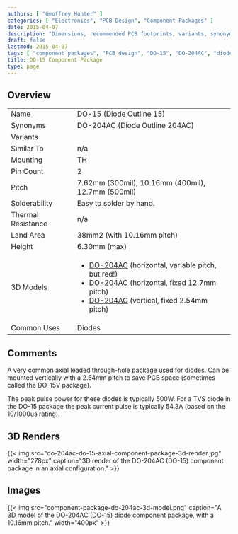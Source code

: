 ```yaml
---
authors: [ "Geoffrey Hunter" ]
categories: [ "Electronics", "PCB Design", "Component Packages" ]
date: 2015-04-07
description: "Dimensions, recommended PCB footprints, variants, synonyms and more for the DO-15 (DO-204AC) component package."
draft: false
lastmod: 2015-04-07
tags: [ "component packages", "PCB design", "DO-15", "DO-204AC", "diodes" ]
title: DO-15 Component Package
type: page
---
```


## Overview

<table>
  <tbody>
    <tr>
      <td>Name</td>
      <td>DO-15 (Diode Outline 15)</td>
    </tr>
    <tr>
      <td>Synonyms</td>
      <td>DO-204AC (Diode Outline 204AC)</td>
    </tr>
    <tr>
      <td>Variants</td>
      <td></td>
    </tr>
    <tr>
      <td>Similar To</td>
      <td>n/a</td>
    </tr>
    <tr>
      <td>Mounting</td>
      <td>TH</td>
    </tr>
    <tr>
      <td>Pin Count</td>
      <td>2</td>
    </tr>
    <tr>
      <td>Pitch</td>
      <td>7.62mm (300mil), 10.16mm (400mil), 12.7mm (500mil)</td>
    </tr>
    <tr>
      <td>Solderability</td>
      <td>Easy to solder by hand.</td>
    </tr>
    <tr>
      <td>Thermal Resistance</td>
      <td>n/a</td>
    </tr>
    <tr>
      <td>Land Area</td>
      <td>38mm2 (with 10.16mm pitch)</td>
    </tr>
    <tr>
      <td>Height</td>
      <td>6.30mm (max)</td>
    </tr>
    <tr>
      <td>3D Models</td>
      <td>
        <ul>
          <li><a href="http://www.3dcontentcentral.com/secure/download-model.aspx?catalogid=171&amp;id=258357">DO-204AC</a> (horizontal, variable pitch, but red!)</li>
          <li><a href="http://www.3dcontentcentral.com/download-model.aspx?catalogid=171&amp;id=345968">DO-204AC</a> (horizontal, fixed 12.7mm pitch)</li>
          <li><a href="http://www.3dcontentcentral.com/secure/download-model.aspx?catalogid=171&amp;id=348667">DO-204AC</a> (vertical, fixed 2.54mm pitch)</li>
        </ul>
      </td>
    </tr>
    <tr>
      <td>Common Uses</td>
      <td>Diodes</td>
    </tr>
  </tbody>
</table>

## Comments

A very common axial leaded through-hole package used for diodes. Can be mounted vertically with a 2.54mm pitch to save PCB space (sometimes called the DO-15V package).

The peak pulse power for these diodes is typically 500W. For a TVS diode in the DO-15 package the peak current pulse is typically 54.3A (based on the 10/1000us rating).

## 3D Renders

{{< img src="do-204ac-do-15-axial-component-package-3d-render.jpg" width="278px" caption="3D render of the DO-204AC (DO-15) component package in an axial configuration." >}}

## Images

{{< img src="component-package-do-204ac-3d-model.png" caption="A 3D model of the DO-204AC (DO-15) diode component package, with a 10.16mm pitch." width="400px" >}}
